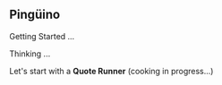 ## Pingüino

Getting Started ... 

Thinking ... 

Let's start with a **Quote Runner** (cooking in progress...)

